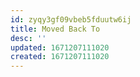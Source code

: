 ```yaml
---
id: zyqy3gf09vbeb5fduutw6ij
title: Moved Back To
desc: ''
updated: 1671207111020
created: 1671207111020
---
```

